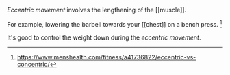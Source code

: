 *Eccentric movement* involves the lengthening of the [[muscle]].

For example, lowering the barbell towards your [[chest]] on a bench press. [^1]

It's good to control the weight down during the *eccentric movement*. 

[^1]: https://www.menshealth.com/fitness/a41736822/eccentric-vs-concentric/